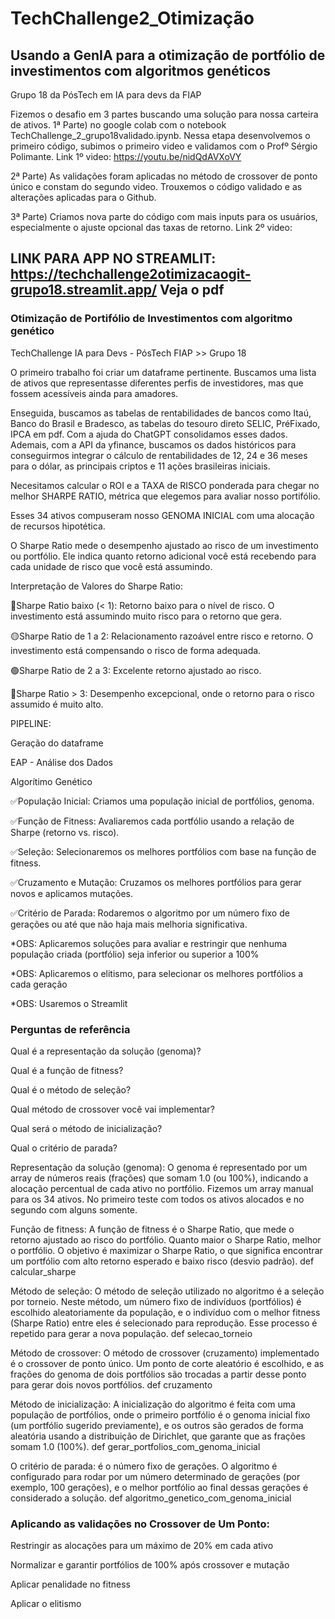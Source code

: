 # TechChallenge2_Otimização
## Usando a GenIA para a otimização de portfólio de investimentos com algoritmos genéticos
Grupo 18 da PósTech em IA para devs da FIAP


Fizemos o desafio em 3 partes buscando uma solução para nossa carteira de ativos.
1ª Parte) no google colab com o notebook TechChallenge_2_grupo18validado.ipynb.
  Nessa etapa desenvolvemos o primeiro código, subimos o primeiro video e validamos com o Profº Sérgio Polimante.
  Link 1º video: https://youtu.be/nidQdAVXoVY 

2ª Parte) As validações foram aplicadas no método de crossover de ponto único e constam do segundo video.
Trouxemos o código validado e as alterações aplicadas para o Github.

3ª Parte) Criamos nova parte do código com mais inputs para os usuários, especialmente o ajuste opcional das taxas de retorno.
  Link 2º video: 

LINK PARA APP NO STREAMLIT: https://techchallenge2otimizacaogit-grupo18.streamlit.app/
Veja o pdf 
 ------------------------------------------------------

### Otimização de Portifólio de Investimentos com algoritmo genético
TechChallenge IA para Devs - PósTech FIAP >> Grupo 18

O primeiro trabalho foi criar um dataframe pertinente. Buscamos uma lista de ativos que representasse diferentes perfis de investidores, mas que fossem acessíveis ainda para amadores.

Enseguida, buscamos as tabelas de rentabilidades de bancos como Itaú, Banco do Brasil e Bradesco, as tabelas do tesouro direto SELIC, PréFixado, IPCA em pdf. Com a ajuda do ChatGPT consolidamos esses dados. Ademais, com a API da yfinance, buscamos os dados históricos para conseguirmos integrar o cálculo de rentabilidades de 12, 24 e 36 meses para o dólar, as principais criptos e 11 ações brasileiras iniciais.

Necesitamos calcular o ROI e a TAXA de RISCO ponderada para chegar no melhor SHARPE RATIO, métrica que elegemos para avaliar nosso portifólio.

Esses 34 ativos compuseram nosso GENOMA INICIAL com uma alocação de recursos hipotética.

O Sharpe Ratio mede o desempenho ajustado ao risco de um investimento ou portfólio. Ele indica quanto retorno adicional você está recebendo para cada unidade de risco que você está assumindo.

Interpretação de Valores do Sharpe Ratio:

🔴Sharpe Ratio baixo (< 1): Retorno baixo para o nível de risco. O investimento está assumindo muito risco para o retorno que gera.

🟡Sharpe Ratio de 1 a 2: Relacionamento razoável entre risco e retorno. O investimento está compensando o risco de forma adequada.

🟢Sharpe Ratio de 2 a 3: Excelente retorno ajustado ao risco.

🔵Sharpe Ratio > 3: Desempenho excepcional, onde o retorno para o risco assumido é muito alto.

PIPELINE:

Geração do dataframe

EAP - Análise dos Dados

Algorítimo Genético

✅População Inicial: Criamos uma população inicial de portfólios, genoma.

✅Função de Fitness: Avaliaremos cada portfólio usando a relação de Sharpe (retorno vs. risco).

✅Seleção: Selecionaremos os melhores portfólios com base na função de fitness.

✅Cruzamento e Mutação: Cruzamos os melhores portfólios para gerar novos e aplicamos mutações.

✅Critério de Parada: Rodaremos o algoritmo por um número fixo de gerações ou até que não haja mais melhoria significativa.

  *OBS: Aplicaremos soluções para avaliar e restringir que nenhuma população criada (portfólio) seja inferior ou superior a 100%
  
  *OBS: Aplicaremos o elitismo, para selecionar os melhores portfólios a cada geração
  
  *OBS: Usaremos o Streamlit

### Perguntas de referência
Qual é a representação da solução (genoma)?

Qual é a função de fitness?

Qual é o método de seleção?

Qual método de crossover você vai implementar?

Qual será o método de inicialização?

Qual o critério de parada?

Representação da solução (genoma): O genoma é representado por um array de números reais (frações) que somam 1.0 (ou 100%), indicando a alocação percentual de cada ativo no portfólio. Fizemos um array manual para os 34 ativos. No primeiro teste com todos os ativos alocados e no segundo com alguns somente.

Função de fitness: A função de fitness é o Sharpe Ratio, que mede o retorno ajustado ao risco do portfólio. Quanto maior o Sharpe Ratio, melhor o portfólio. O objetivo é maximizar o Sharpe Ratio, o que significa encontrar um portfólio com alto retorno esperado e baixo risco (desvio padrão). def calcular_sharpe

Método de seleção: O método de seleção utilizado no algoritmo é a seleção por torneio. Neste método, um número fixo de indivíduos (portfólios) é escolhido aleatoriamente da população, e o indivíduo com o melhor fitness (Sharpe Ratio) entre eles é selecionado para reprodução. Esse processo é repetido para gerar a nova população. def selecao_torneio

Método de crossover: O método de crossover (cruzamento) implementado é o crossover de ponto único. Um ponto de corte aleatório é escolhido, e as frações do genoma de dois portfólios são trocadas a partir desse ponto para gerar dois novos portfólios. def cruzamento

Método de inicialização: A inicialização do algoritmo é feita com uma população de portfólios, onde o primeiro portfólio é o genoma inicial fixo (um portfólio sugerido previamente), e os outros são gerados de forma aleatória usando a distribuição de Dirichlet, que garante que as frações somam 1.0 (100%). def gerar_portfolios_com_genoma_inicial

O critério de parada: é o número fixo de gerações. O algoritmo é configurado para rodar por um número determinado de gerações (por exemplo, 100 gerações), e o melhor portfólio ao final dessas gerações é considerado a solução. def algoritmo_genetico_com_genoma_inicial

### Aplicando as validações no Crossover de Um Ponto:

  Restringir as alocações para um máximo de 20% em cada ativo

  Normalizar e garantir portfólios de 100% após crossover e mutação

  Aplicar penalidade no fitness

  Aplicar o elitismo
